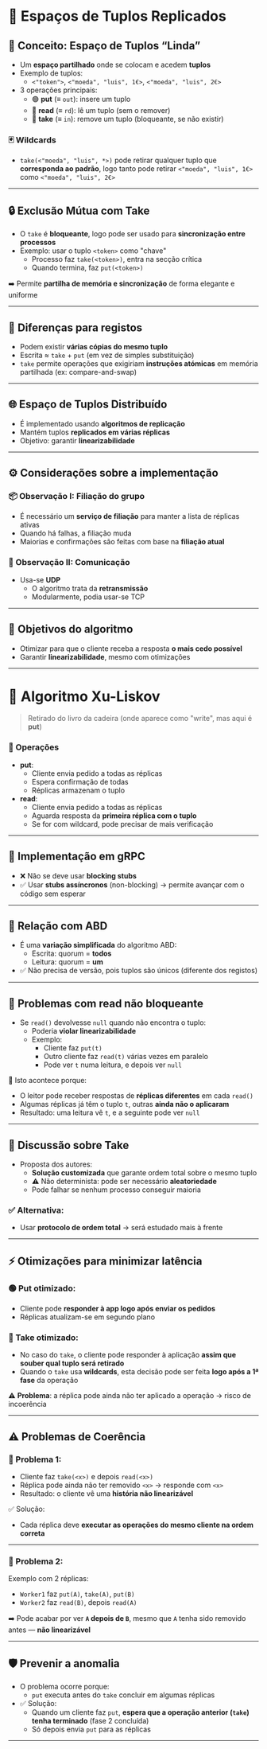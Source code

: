 # 🧺 Espaços de Tuplos Replicados

## 📌 Conceito: Espaço de Tuplos “Linda”

-   Um **espaço partilhado** onde se colocam e acedem **tuplos**
-   Exemplo de tuplos:
    -   `<"token">`, `<"moeda", "luis", 1€>`, `<"moeda", "luis", 2€>`
-   3 operações principais:
    -   🟢 **put** (≡ `out`): insere um tuplo
    -   🔵 **read** (≡ `rd`): lê um tuplo (sem o remover)
    -   🔴 **take** (≡ `in`): remove um tuplo (bloqueante, se não existir)

### 🃏 Wildcards

-   `take(<"moeda", "luis", *>)` pode retirar qualquer tuplo que **corresponda ao padrão**, logo tanto pode retirar `<"moeda", "luis", 1€>` como `<"moeda", "luis", 2€>`

---

## 🔒 Exclusão Mútua com Take

-   O `take` é **bloqueante**, logo pode ser usado para **sincronização entre processos**
-   Exemplo: usar o tuplo `<token>` como "chave"
    -   Processo faz `take(<token>)`, entra na secção crítica
    -   Quando termina, faz `put(<token>)`

➡️ Permite **partilha de memória e sincronização** de forma elegante e uniforme

---

## 🔁 Diferenças para registos

-   Podem existir **várias cópias do mesmo tuplo**
-   Escrita ≈ `take` + `put` (em vez de simples substituição)
-   `take` permite operações que exigiriam **instruções atómicas** em memória partilhada (ex: compare-and-swap)

---

## 🌐 Espaço de Tuplos Distribuído

-   É implementado usando **algoritmos de replicação**
-   Mantém tuplos **replicados em várias réplicas**
-   Objetivo: garantir **linearizabilidade**

---

## ⚙️ Considerações sobre a implementação

### 📦 Observação I: Filiação do grupo

-   É necessário um **serviço de filiação** para manter a lista de réplicas ativas
-   Quando há falhas, a filiação muda
-   Maiorias e confirmações são feitas com base na **filiação atual**

### 🔁 Observação II: Comunicação

-   Usa-se **UDP**
    -   O algoritmo trata da **retransmissão**
    -   Modularmente, podia usar-se TCP

---

## 🎯 Objetivos do algoritmo

-   Otimizar para que o cliente receba a resposta **o mais cedo possível**
-   Garantir **linearizabilidade**, mesmo com otimizações

---

# 📘 Algoritmo Xu-Liskov

> Retirado do livro da cadeira (onde aparece como "write", mas aqui é **put**)

### 📌 Operações

-   **put**:
    -   Cliente envia pedido a todas as réplicas
    -   Espera confirmação de todas
    -   Réplicas armazenam o tuplo
-   **read**:
    -   Cliente envia pedido a todas as réplicas
    -   Aguarda resposta da **primeira réplica com o tuplo**
    -   Se for com wildcard, pode precisar de mais verificação

---

## 🧩 Implementação em gRPC

-   ❌ Não se deve usar **blocking stubs**
-   ✅ Usar **stubs assíncronos** (non-blocking) → permite avançar com o código sem esperar

---

## 🔄 Relação com ABD

-   É uma **variação simplificada** do algoritmo ABD:
    -   Escrita: quorum = **todos**
    -   Leitura: quorum = **um**
-   ✅ Não precisa de versão, pois tuplos são únicos (diferente dos registos)

---

## 🛑 Problemas com read não bloqueante

-   Se `read()` devolvesse `null` quando não encontra o tuplo:
    -   Poderia **violar linearizabilidade**
    -   Exemplo:
        -   Cliente faz `put(t)`
        -   Outro cliente faz `read(t)` várias vezes em paralelo
        -   Pode ver `t` numa leitura, e depois ver `null`

🧠 Isto acontece porque:

-   O leitor pode receber respostas de **réplicas diferentes** em cada `read()`
-   Algumas réplicas já têm o tuplo `t`, outras **ainda não o aplicaram**
-   Resultado: uma leitura vê `t`, e a seguinte pode ver `null`

---

## 🧠 Discussão sobre Take

-   Proposta dos autores:
    -   **Solução customizada** que garante ordem total sobre o mesmo tuplo
    -   ⚠️ Não determinista: pode ser necessário **aleatoriedade**
    -   Pode falhar se nenhum processo conseguir maioria

### ✅ Alternativa:

-   Usar **protocolo de ordem total** → será estudado mais à frente

---

## ⚡ Otimizações para minimizar latência

### 🟢 Put otimizado:

-   Cliente pode **responder à app logo após enviar os pedidos**
-   Réplicas atualizam-se em segundo plano

### 🔴 Take otimizado:

-   No caso do `take`, o cliente pode responder à aplicação **assim que souber qual tuplo será retirado**
-   Quando o `take` usa **wildcards**, esta decisão pode ser feita **logo após a 1ª fase** da operação

⚠️ **Problema**: a réplica pode ainda não ter aplicado a operação → risco de incoerência

---

## ⚠️ Problemas de Coerência

### 🧪 Problema 1:

-   Cliente faz `take(<x>)` e depois `read(<x>)`
-   Réplica pode ainda não ter removido `<x>` → responde com `<x>`
-   Resultado: o cliente vê uma **história não linearizável**

✅ Solução:

-   Cada réplica deve **executar as operações do mesmo cliente na ordem correta**

---

### 🧪 Problema 2:

Exemplo com 2 réplicas:

-   `Worker1` faz `put(A)`, `take(A)`, `put(B)`
-   `Worker2` faz `read(B)`, depois `read(A)`

➡️ Pode acabar por ver **`A` depois de `B`**, mesmo que `A` tenha sido removido antes — **não linearizável**

---

## 🛡️ Prevenir a anomalia

-   O problema ocorre porque:
    -   `put` executa antes do `take` concluir em algumas réplicas
-   ✅ Solução:
    -   Quando um cliente faz `put`, **espera que a operação anterior (`take`) tenha terminado** (fase 2 concluída)
    -   Só depois envia `put` para as réplicas

---
